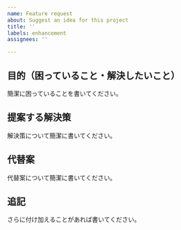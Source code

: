 ```yaml
---
name: Feature request
about: Suggest an idea for this project
title: ''
labels: enhancement
assignees: ''

---
```


## 目的（困っていること・解決したいこと）

簡潔に困っていることを書いてください。

## 提案する解決策

解決策について簡潔に書いてください。

## 代替案

代替案について簡潔に書いてください。

## 追記

さらに付け加えることがあれば書いてください。
